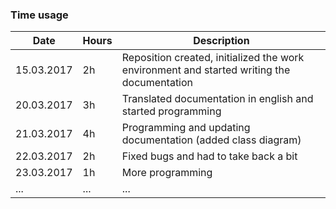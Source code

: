 ### Time usage
Date | Hours | Description
--- | --- | ---
15.03.2017 | 2h | Reposition created, initialized the work environment and started writing the documentation
20.03.2017 | 3h | Translated documentation in english and started programming
21.03.2017 | 4h | Programming and updating documentation (added class diagram)
22.03.2017 | 2h | Fixed bugs and had to take back a bit
23.03.2017 | 1h | More programming
... | ... | ...
